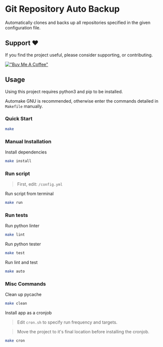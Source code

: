 # Git Repository Auto Backup

Automatically clones and backs up all repositories specified in the given configuration file.

## Support ❤️

If you find the project useful, please consider supporting, or contributing.

[!["Buy Me A Coffee"](https://www.buymeacoffee.com/assets/img/custom_images/orange_img.png)](https://www.buymeacoffee.com/dubniczky)

## Usage

Using this project requires python3 and pip to be installed.

Automake GNU is recommended, otherwise enter the commands detailed in `Makefile` manually.

### Quick Start

```bash
make
```

### Manual Installation

Install dependencies

```bash
make install
```

### Run script

> First, edit: `/config.yml`

Run script from terminal

```bash
make run
```

### Run tests

Run python linter

```bash
make lint
```

Run python tester

```bash
make test
```

Run lint and test
```bash
make auto
```

### Misc Commands

Clean up pycache

```bash
make clean
```

Install app as a cronjob

> Edit `cron.sh` to specify run frequency and targets.

> Move the project to it's final location before installing the cronjob.

```bash
make cron
```